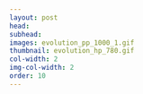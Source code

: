 ```yaml
---
layout: post
head: 
subhead:
images: evolution_pp_1000_1.gif
thumbnail: evolution_hp_780.gif
col-width: 2
img-col-width: 2
order: 10
---
```

